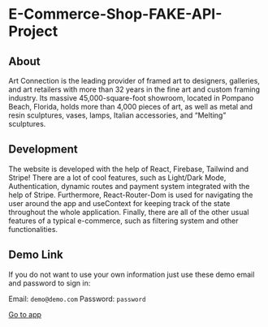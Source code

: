 # E-Commerce-Shop-FAKE-API-Project

## About

Art Connection is the leading provider of framed art to designers, galleries, and art retailers with more than 32 years in the fine art and custom framing industry. Its massive 45,000-square-foot showroom, located in Pompano Beach, Florida, holds more than 4,000 pieces of art, as well as metal and resin sculptures, vases, lamps, Italian accessories, and “Melting” sculptures.

## Development

The website is developed with the help of React, Firebase, Tailwind and Stripe! There are a lot of cool features, such as Light/Dark Mode, Authentication, dynamic routes and payment system integrated with the help of Stripe. Furthermore, React-Router-Dom is used for navigating the user around the app and useContext for keeping track of the state throughout the whole application. Finally, there are all of the other usual features of a typical e-commerce, such as filtering system and other functionalities.

## Demo Link

If you do not want to use your own information just use these demo email and password to sign in:

Email: `demo@demo.com`
Password: `password`

[Go to app](https://e-commerce-app-cf00d.web.app/ "See the demo")
